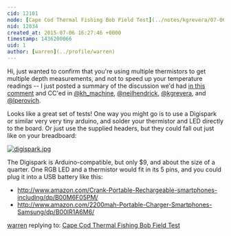 ```yaml
---
cid: 12101
node: [Cape Cod Thermal Fishing Bob Field Test](../notes/kgrevera/07-06-2015/cape-cod-thermal-fishing-bob-field-test)
nid: 12034
created_at: 2015-07-06 16:27:46 +0000
timestamp: 1436200066
uid: 1
author: [warren](../profile/warren)
---
```


Hi, just wanted to confirm that you're using multiple thermistors to get multiple depth measurements, and not to speed up your temperature readings -- I just posted a summary of the discussion we'd had [in this comment](/notes/kh_machine/06-12-2015/two-ways-around-a-faster-more-precise-thermister#c12100) and CC'ed in [@kh_machine](/profile/kh_machine), [@neilhendrick](/profile/neilhendrick), [@kgrevera](/profile/kgrevera), and [@lperovich](/profile/lperovich). 

Looks like a great set of tests! One way you might go is to use a Digispark or similar very very tiny arduino, and solder your thermistor and LED directly to the board. Or just use the supplied headers, but they could fall out just like on your breadboard: 

[![digispark.jpg](https://i.publiclab.org/system/images/photos/000/010/549/medium/digispark.jpg)](https://i.publiclab.org/system/images/photos/000/010/549/original/digispark.jpg)

The Digispark is Arduino-compatible, but only $9, and about the size of a quarter. One RGB LED and a thermistor would fit in its 5 pins, and you could plug it into a USB battery like this: 

* http://www.amazon.com/Crank-Portable-Rechargeable-smartphones-including/dp/B00M6F05PM/
* http://www.amazon.com/2200mah-Portable-Charger-Smartphones-Samsung/dp/B00IR1A6M6/

[warren](../profile/warren) replying to: [Cape Cod Thermal Fishing Bob Field Test](../notes/kgrevera/07-06-2015/cape-cod-thermal-fishing-bob-field-test)

